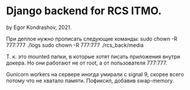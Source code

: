 # Django backend for RCS ITMO.
by Egor Kondrashov, 2021.

При деплое нужно прописать следующие команды:
sudo chown -R 777:777 ./logs
sudo chown -R 777:777 ./rcs_back/media

Т. к. это mounted папки, в которые хотят писать приложения внутри докера.
Но они работают не от root, а от пользователя 777:777.

Gunicorn workers на сервере иногда умирали с signal 9, скорее всего
потому что не хватало памяти. Пофиксил, добавив swap-memory.